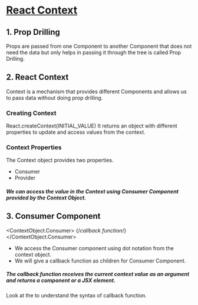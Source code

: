 # [React Context](https://sspwindowsapp.ccbp.tech/)

## 1. Prop Drilling
Props are passed from one Component to another Component that does not need the data but only helps in passing it through the tree is called Prop Drilling.

## 2. React Context
Context is a mechanism that provides different Components and allows us to pass data without doing prop drilling.

### Creating Context
React.createContext(INITIAL_VALUE)
It returns an object with different properties to update and access values from the context.

### Context Properties
The Context object provides two properties.

 - Consumer
 - Provider </br>
##### We can access the value in the Context using Consumer Component provided by the Context Object.

## 3. Consumer Component

<ContextObject.Consumer>
  {/*callback function*/}
</ContextObject.Consumer>

- We access the Consumer component using dot notation from the context object.
- We will give a callback function as children for Consumer Component.
##### The callback function receives the current context value as an argument and returns a component or a JSX element.
Look at the to understand the syntax of callback function.
